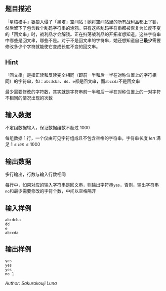 ## 题目描述

「星核猎手」银狼入侵了「黑塔」空间站！她将空间站里的所有战利品都上了锁，然后留下了包含数个乱码字符串的涂鸦。只有这些乱码字符串都被恢复为长度不变的「回文串」时，战利品才会解锁。正在扫荡战利品的开拓者想知道，这些字符串中哪些是回文串，哪些不是。对于不是回文串的字符串，她还想知道自己**最少**需要修改多少个字符就能使它变成长度不变的回文串。

## Hint

「回文串」是指正读和反读完全相同（即前一半和后一半在对称位置上的字符相同）的字符串，如：`abcdcba`、`dd`、`e`都是回文串，而`abccda`不是回文串

最少需要修改的字符数，其实就是字符串前一半和后一半在对称位置上的一对字符不相同的情况出现的次数

## 输入数据

不定组数据输入，保证数据组数不超过 $1000$

每组数据 $1$ 行，一个仅由可见字符组成且不包含空格的字符串，字符串长度 $len$ 满足 $1 \leq len \leq 1000$

## 输出数据

多行输出，行数与输入行数相同

每行中，如果对应的输入字符串是回文串，则输出字符串`yes`，否则，输出字符串`no`和最少需要修改的字符个数，中间以空格隔开

## 输入样例

    abcdcba
    dd
    e
    abccda

## 输出样例

    yes
    yes
    yes
    no 1

$Author$: $Sakurakouji\ Luna$

